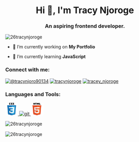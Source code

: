 <h1 align="center">Hi 👋, I'm Tracy Njoroge</h1>
<h3 align="center">An aspiring frontend developer.</h3>

<p align="left"> <img src="https://komarev.com/ghpvc/?username=26tracynjoroge&label=Profile%20views&color=0e75b6&style=flat" alt="26tracynjoroge" /> </p>

- 🔭 I’m currently working on **My Portfolio**

- 🌱 I’m currently learning **JavaScript**

<h3 align="left">Connect with me:</h3>
<p align="left">
<a href="https://twitter.com/@tracynjoro90134" target="blank"><img align="center" src="https://raw.githubusercontent.com/rahuldkjain/github-profile-readme-generator/master/src/images/icons/Social/twitter.svg" alt="@tracynjoro90134" height="30" width="40" /></a>
<a href="https://linkedin.com/in/tracynjoroge" target="blank"><img align="center" src="https://raw.githubusercontent.com/rahuldkjain/github-profile-readme-generator/master/src/images/icons/Social/linked-in-alt.svg" alt="tracynjoroge" height="30" width="40" /></a>
<a href="https://instagram.com/tracey_njoroge" target="blank"><img align="center" src="https://raw.githubusercontent.com/rahuldkjain/github-profile-readme-generator/master/src/images/icons/Social/instagram.svg" alt="tracey_njoroge" height="30" width="40" /></a>
</p>

<h3 align="left">Languages and Tools:</h3>
<p align="left"> <a href="https://www.w3schools.com/css/" target="_blank" rel="noreferrer"> <img src="https://raw.githubusercontent.com/devicons/devicon/master/icons/css3/css3-original-wordmark.svg" alt="css3" width="40" height="40"/> </a> <a href="https://git-scm.com/" target="_blank" rel="noreferrer"> <img src="https://www.vectorlogo.zone/logos/git-scm/git-scm-icon.svg" alt="git" width="40" height="40"/> </a> <a href="https://www.w3.org/html/" target="_blank" rel="noreferrer"> <img src="https://raw.githubusercontent.com/devicons/devicon/master/icons/html5/html5-original-wordmark.svg" alt="html5" width="40" height="40"/> </a> </p>

<p><img align="center" src="https://github-readme-stats.vercel.app/api/top-langs?username=26tracynjoroge&show_icons=true&locale=en&layout=compact" alt="26tracynjoroge" /></p>

<p><img align="center" src="https://github-readme-streak-stats.herokuapp.com/?user=26tracynjoroge&" alt="26tracynjoroge" /></p>


